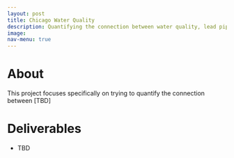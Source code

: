 ```yaml
---
layout: post
title: Chicago Water Quality
description: Quantifying the connection between water quality, lead piping, microplastics levels, and environmental justice issues in Chicago
image:
nav-menu: true
---
```


# About
This project focuses specifically on trying to quantify the connection between [TBD]

# Deliverables
* TBD
